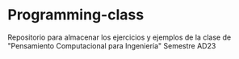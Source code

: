 # Programming-class
Repositorio para almacenar los ejercicios y ejemplos de la clase de "Pensamiento Computacional para Ingeniería" Semestre AD23
